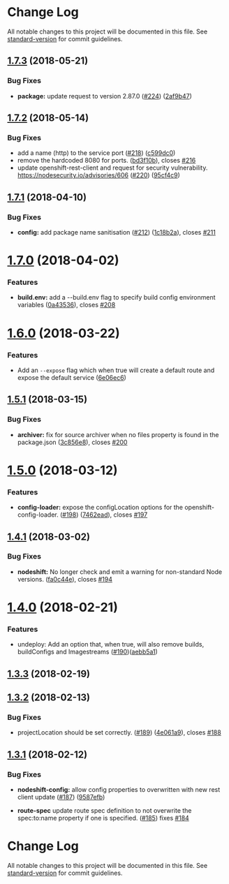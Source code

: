 # Change Log

All notable changes to this project will be documented in this file. See [standard-version](https://github.com/conventional-changelog/standard-version) for commit guidelines.

<a name="1.7.3"></a>
## [1.7.3](https://github.com/bucharest-gold/nodeshift/compare/v1.7.2...v1.7.3) (2018-05-21)


### Bug Fixes

* **package:** update request to version 2.87.0 ([#224](https://github.com/bucharest-gold/nodeshift/issues/224)) ([2af9b47](https://github.com/bucharest-gold/nodeshift/commit/2af9b47))



<a name="1.7.2"></a>
## [1.7.2](https://github.com/bucharest-gold/nodeshift/compare/v1.7.1...v1.7.2) (2018-05-14)


### Bug Fixes

* add a name (http) to the service port ([#218](https://github.com/bucharest-gold/nodeshift/issues/218)) ([c599dc0](https://github.com/bucharest-gold/nodeshift/commit/c599dc0))
* remove the hardcoded 8080 for ports. ([bd3f10b](https://github.com/bucharest-gold/nodeshift/commit/bd3f10b)), closes [#216](https://github.com/bucharest-gold/nodeshift/issues/216)
* update openshift-rest-client and request for security vulnerability.  https://nodesecurity.io/advisories/606 ([#220](https://github.com/bucharest-gold/nodeshift/issues/220)) ([95cf4c9](https://github.com/bucharest-gold/nodeshift/commit/95cf4c9))



<a name="1.7.1"></a>
## [1.7.1](https://github.com/bucharest-gold/nodeshift/compare/v1.7.0...v1.7.1) (2018-04-10)


### Bug Fixes

* **config:** add package name sanitisation ([#212](https://github.com/bucharest-gold/nodeshift/issues/212)) ([1c18b2a](https://github.com/bucharest-gold/nodeshift/commit/1c18b2a)), closes [#211](https://github.com/bucharest-gold/nodeshift/issues/211)



<a name="1.7.0"></a>
# [1.7.0](https://github.com/bucharest-gold/nodeshift/compare/v1.6.0...v1.7.0) (2018-04-02)


### Features

* **build.env:** add a --build.env flag to specify build config environment variables ([0a43536](https://github.com/bucharest-gold/nodeshift/commit/0a43536)), closes [#208](https://github.com/bucharest-gold/nodeshift/issues/208)



<a name="1.6.0"></a>
# [1.6.0](https://github.com/bucharest-gold/nodeshift/compare/v1.5.1...v1.6.0) (2018-03-22)


### Features

* Add an `--expose` flag which when true will create a default route and expose the default service ([6e06ec6](https://github.com/bucharest-gold/nodeshift/commit/6e06ec6))



<a name="1.5.1"></a>
## [1.5.1](https://github.com/bucharest-gold/nodeshift/compare/v1.5.0...v1.5.1) (2018-03-15)


### Bug Fixes

* **archiver:** fix for source archiver when no files property is found in the package.json ([3c856e8](https://github.com/bucharest-gold/nodeshift/commit/3c856e8)), closes [#200](https://github.com/bucharest-gold/nodeshift/issues/200)



<a name="1.5.0"></a>
# [1.5.0](https://github.com/bucharest-gold/nodeshift/compare/v1.4.1...v1.5.0) (2018-03-12)


### Features

* **config-loader:** expose the configLocation options for the openshift-config-loader. ([#198](https://github.com/bucharest-gold/nodeshift/issues/198)) ([7462ead](https://github.com/bucharest-gold/nodeshift/commit/7462ead)), closes [#197](https://github.com/bucharest-gold/nodeshift/issues/197)



<a name="1.4.1"></a>
## [1.4.1](https://github.com/bucharest-gold/nodeshift/compare/v1.4.0...v1.4.1) (2018-03-02)


### Bug Fixes

* **nodeshift:** No longer check and emit a warning for non-standard Node versions. ([fa0c44e](https://github.com/bucharest-gold/nodeshift/commit/fa0c44e)), closes [#194](https://github.com/bucharest-gold/nodeshift/issues/194)



<a name="1.4.0"></a>
# [1.4.0](https://github.com/bucharest-gold/nodeshift/compare/v1.3.3...v1.4.0) (2018-02-21)


### Features

* undeploy: Add an option that, when true, will also remove builds, buildConfigs and Imagestreams ([#190](https://github.com/bucharest-gold/nodeshift/issues/190))([aebb5a1](https://github.com/bucharest-gold/nodeshift/commit/aebb5a1626f861e0143807d133ce8dc5b3ab767a))


<a name="1.3.3"></a>
## [1.3.3](https://github.com/bucharest-gold/nodeshift/compare/v1.3.2...v1.3.3) (2018-02-19)



<a name="1.3.2"></a>
## [1.3.2](https://github.com/bucharest-gold/nodeshift/compare/v1.3.1...v1.3.2) (2018-02-13)


### Bug Fixes

* projectLocation should be set correctly. ([#189](https://github.com/bucharest-gold/nodeshift/issues/189)) ([4e061a9](https://github.com/bucharest-gold/nodeshift/commit/4e061a9)), closes [#188](https://github.com/bucharest-gold/nodeshift/issues/188)



<a name="1.3.1"></a>
## [1.3.1](https://github.com/bucharest-gold/nodeshift/compare/v1.3.0...v1.3.1) (2018-02-12)


### Bug Fixes

* **nodeshift-config:** allow config properties to overwritten with new rest client update ([#187](https://github.com/bucharest-gold/nodeshift/issues/187)) ([9587efb](https://github.com/bucharest-gold/nodeshift/commit/9587efb))

* **route-spec** update route spec definition to not overwrite the spec:to:name property if one is specified. ([#185](https://github.com/bucharest-gold/nodeshift/pull/185)) fixes [#184](https://github.com/bucharest-gold/nodeshift/issues/184)



# Change Log

All notable changes to this project will be documented in this file. See [standard-version](https://github.com/conventional-changelog/standard-version) for commit guidelines.
